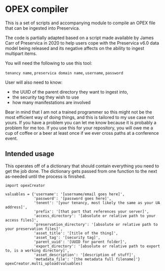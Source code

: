 <h1>OPEX compiler</h1>

This is a set of scripts and accompanying module to compile an OPEX file that can be ingested into Preservica.

The code is partially adapted based on a script made available by James Carr of Preservica in 2020 to help users cope with the Preservica v6.0 data model being released and its negative affects on the ability to ingest multipart items.

You will need the following to use this tool:

`tenancy name`, `preservica domain name`, `username`, `password`

User will also need to know: 
<ul>
<li>the UUID of the parent directory they want to ingest into,</li>
<li>the security tag they wish to use</li>
<li>how many manifestations are involved</li>
</ul>

Bear in mind that I am not a trained programmer so this might not be the most efficient way of doing things, and this is tailored to my use case not yours. If you have a problem you can let me know because it is probably a problem for me too. If you use this for your repository, you will owe me a cup of coffee or a beer at least once if we ever cross paths at a conference event.
<h2>Intended usage</h2>
This operates off of a dictionary that should contain everything you need to get the job done. The dictionary gets passed from one function to the next as-needed until the process is finished.

    import opexCreator
    
    valuables = {'username': '[username/email goes here]',
                 'password': '[password goes here]',
                 'tenent': '[your tenancy, most likely the same as your UA address]',
                 'prefix': '[that part that references your server]',
                 'access_directory': '[absolute or relative path to your access files]',
                 'preservation_directory': '[absolute or relative path to your preservation files]',
                 'asset_title': '[title of the thing]',
                 'asset_tag': '[security tag]',
                 'parent_uuid': '[UUID for parent folder]',
                 'export_directory': '[absolute or relative path to export to, is a working directory]',
                 'asset_description': '[description of stuff]',
                 'metadata_file': '[the metadata full filename]'}
    opexCreator.multi_upload(valuables)

